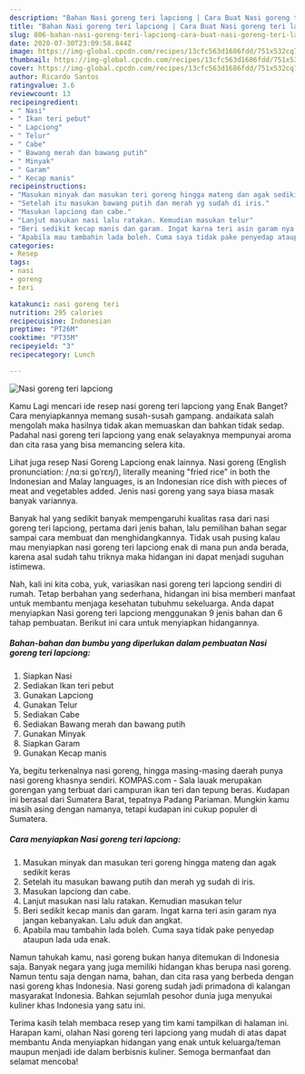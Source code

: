```yaml
---
description: "Bahan Nasi goreng teri lapciong | Cara Buat Nasi goreng teri lapciong Yang Lezat Sekali"
title: "Bahan Nasi goreng teri lapciong | Cara Buat Nasi goreng teri lapciong Yang Lezat Sekali"
slug: 806-bahan-nasi-goreng-teri-lapciong-cara-buat-nasi-goreng-teri-lapciong-yang-lezat-sekali
date: 2020-07-30T23:09:58.844Z
image: https://img-global.cpcdn.com/recipes/13cfc563d1686fdd/751x532cq70/nasi-goreng-teri-lapciong-foto-resep-utama.jpg
thumbnail: https://img-global.cpcdn.com/recipes/13cfc563d1686fdd/751x532cq70/nasi-goreng-teri-lapciong-foto-resep-utama.jpg
cover: https://img-global.cpcdn.com/recipes/13cfc563d1686fdd/751x532cq70/nasi-goreng-teri-lapciong-foto-resep-utama.jpg
author: Ricardo Santos
ratingvalue: 3.6
reviewcount: 13
recipeingredient:
- " Nasi"
- " Ikan teri pebut"
- " Lapciong"
- " Telur"
- " Cabe"
- " Bawang merah dan bawang putih"
- " Minyak"
- " Garam"
- " Kecap manis"
recipeinstructions:
- "Masukan minyak dan masukan teri goreng hingga mateng dan agak sedikit keras"
- "Setelah itu masukan bawang putih dan merah yg sudah di iris."
- "Masukan lapciong dan cabe."
- "Lanjut masukan nasi lalu ratakan. Kemudian masukan telur"
- "Beri sedikit kecap manis dan garam. Ingat karna teri asin garam nya jangan kebanyakan. Lalu aduk dan angkat."
- "Apabila mau tambahin lada boleh. Cuma saya tidak pake penyedap ataupun lada uda enak."
categories:
- Resep
tags:
- nasi
- goreng
- teri

katakunci: nasi goreng teri 
nutrition: 295 calories
recipecuisine: Indonesian
preptime: "PT26M"
cooktime: "PT35M"
recipeyield: "3"
recipecategory: Lunch

---
```



![Nasi goreng teri lapciong](https://img-global.cpcdn.com/recipes/13cfc563d1686fdd/751x532cq70/nasi-goreng-teri-lapciong-foto-resep-utama.jpg)

Kamu Lagi mencari ide resep nasi goreng teri lapciong yang Enak Banget? Cara menyiapkannya memang susah-susah gampang. andaikata salah mengolah maka hasilnya tidak akan memuaskan dan bahkan tidak sedap. Padahal nasi goreng teri lapciong yang enak selayaknya mempunyai aroma dan cita rasa yang bisa memancing selera kita.

Lihat juga resep Nasi Goreng Lapciong enak lainnya. Nasi goreng (English pronunciation: /ˌnɑːsi ɡɒˈrɛŋ/), literally meaning &#34;fried rice&#34; in both the Indonesian and Malay languages, is an Indonesian rice dish with pieces of meat and vegetables added. Jenis nasi goreng yang saya biasa masak banyak variannya.

Banyak hal yang sedikit banyak mempengaruhi kualitas rasa dari nasi goreng teri lapciong, pertama dari jenis bahan, lalu pemilihan bahan segar sampai cara membuat dan menghidangkannya. Tidak usah pusing kalau mau menyiapkan nasi goreng teri lapciong enak di mana pun anda berada, karena asal sudah tahu triknya maka hidangan ini dapat menjadi suguhan istimewa.


Nah, kali ini kita coba, yuk, variasikan nasi goreng teri lapciong sendiri di rumah. Tetap berbahan yang sederhana, hidangan ini bisa memberi manfaat untuk membantu menjaga kesehatan tubuhmu sekeluarga. Anda dapat menyiapkan Nasi goreng teri lapciong menggunakan 9 jenis bahan dan 6 tahap pembuatan. Berikut ini cara untuk menyiapkan hidangannya.

<!--inarticleads1-->

##### Bahan-bahan dan bumbu yang diperlukan dalam pembuatan Nasi goreng teri lapciong:

1. Siapkan  Nasi
1. Sediakan  Ikan teri pebut
1. Gunakan  Lapciong
1. Gunakan  Telur
1. Sediakan  Cabe
1. Sediakan  Bawang merah dan bawang putih
1. Gunakan  Minyak
1. Siapkan  Garam
1. Gunakan  Kecap manis


Ya, begitu terkenalnya nasi goreng, hingga masing-masing daerah punya nasi goreng khasnya sendiri. KOMPAS.com - Sala lauak merupakan gorengan yang terbuat dari campuran ikan teri dan tepung beras. Kudapan ini berasal dari Sumatera Barat, tepatnya Padang Pariaman. Mungkin kamu masih asing dengan namanya, tetapi kudapan ini cukup populer di Sumatera. 

<!--inarticleads2-->

##### Cara menyiapkan Nasi goreng teri lapciong:

1. Masukan minyak dan masukan teri goreng hingga mateng dan agak sedikit keras
1. Setelah itu masukan bawang putih dan merah yg sudah di iris.
1. Masukan lapciong dan cabe.
1. Lanjut masukan nasi lalu ratakan. Kemudian masukan telur
1. Beri sedikit kecap manis dan garam. Ingat karna teri asin garam nya jangan kebanyakan. Lalu aduk dan angkat.
1. Apabila mau tambahin lada boleh. Cuma saya tidak pake penyedap ataupun lada uda enak.


Namun tahukah kamu, nasi goreng bukan hanya ditemukan di Indonesia saja. Banyak negara yang juga memiliki hidangan khas berupa nasi goreng. Namun tentu saja dengan nama, bahan, dan cita rasa yang berbeda dengan nasi goreng khas Indonesia. Nasi goreng sudah jadi primadona di kalangan masyarakat Indonesia. Bahkan sejumlah pesohor dunia juga menyukai kuliner khas Indonesia yang satu ini. 

Terima kasih telah membaca resep yang tim kami tampilkan di halaman ini. Harapan kami, olahan Nasi goreng teri lapciong yang mudah di atas dapat membantu Anda menyiapkan hidangan yang enak untuk keluarga/teman maupun menjadi ide dalam berbisnis kuliner. Semoga bermanfaat dan selamat mencoba!
